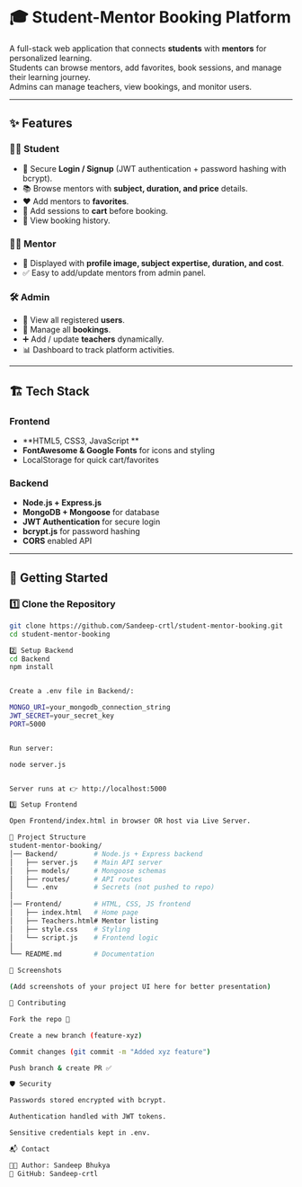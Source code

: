 # 🎓 Student-Mentor Booking Platform

A full-stack web application that connects **students** with **mentors** for personalized learning.  
Students can browse mentors, add favorites, book sessions, and manage their learning journey.  
Admins can manage teachers, view bookings, and monitor users.

---

## ✨ Features

### 👨‍🎓 Student
- 🔐 Secure **Login / Signup** (JWT authentication + password hashing with bcrypt).
- 📚 Browse mentors with **subject, duration, and price** details.
- ❤️ Add mentors to **favorites**.
- 🛒 Add sessions to **cart** before booking.
- 📖 View booking history.

### 👩‍🏫 Mentor
- 📄 Displayed with **profile image, subject expertise, duration, and cost**.
- ✅ Easy to add/update mentors from admin panel.

### 🛠 Admin
- 👥 View all registered **users**.
- 📖 Manage all **bookings**.
- ➕ Add / update **teachers** dynamically.
- 📊 Dashboard to track platform activities.

---

## 🏗 Tech Stack

### Frontend
- **HTML5, CSS3, JavaScript **
- **FontAwesome & Google Fonts** for icons and styling
- LocalStorage for quick cart/favorites

### Backend
- **Node.js + Express.js**
- **MongoDB + Mongoose** for database
- **JWT Authentication** for secure login
- **bcrypt.js** for password hashing
- **CORS** enabled API

---

## 🚀 Getting Started

### 1️⃣ Clone the Repository
```bash
git clone https://github.com/Sandeep-crtl/student-mentor-booking.git
cd student-mentor-booking

2️⃣ Setup Backend
cd Backend
npm install


Create a .env file in Backend/:

MONGO_URI=your_mongodb_connection_string
JWT_SECRET=your_secret_key
PORT=5000


Run server:

node server.js


Server runs at 👉 http://localhost:5000

3️⃣ Setup Frontend

Open Frontend/index.html in browser OR host via Live Server.

📂 Project Structure
student-mentor-booking/
│── Backend/         # Node.js + Express backend
│   ├── server.js    # Main API server
│   ├── models/      # Mongoose schemas
│   ├── routes/      # API routes
│   └── .env         # Secrets (not pushed to repo)
│
│── Frontend/        # HTML, CSS, JS frontend
│   ├── index.html   # Home page
│   ├── Teachers.html# Mentor listing
│   ├── style.css    # Styling
│   └── script.js    # Frontend logic
│
└── README.md        # Documentation

📸 Screenshots

(Add screenshots of your project UI here for better presentation)

🤝 Contributing

Fork the repo 🍴

Create a new branch (feature-xyz)

Commit changes (git commit -m "Added xyz feature")

Push branch & create PR ✅

🛡 Security

Passwords stored encrypted with bcrypt.

Authentication handled with JWT tokens.

Sensitive credentials kept in .env.

📬 Contact

👨‍💻 Author: Sandeep Bhukya
🔗 GitHub: Sandeep-crtl
